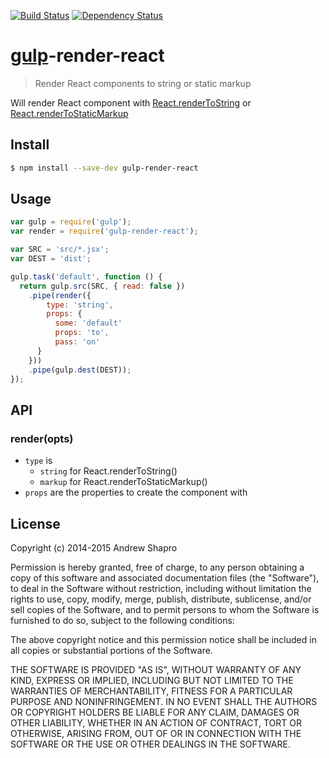 [![Build Status](https://travis-ci.org/abramz/gulp-react-render.svg)](https://travis-ci.org/abramz/gulp-react-render)
[![Dependency Status](https://david-dm.org/abramz/gulp-react-render.svg)](https://david-dm.org/abramz/gulp-react-render)
# [gulp](http://gulpjs.com)-render-react 
> Render React components to string or static markup

Will render React component with [React.renderToString](http://facebook.github.io/react/docs/top-level-api.html#react.rendertostring) or [React.renderToStaticMarkup](http://facebook.github.io/react/docs/top-level-api.html#react.rendertostaticmarkup)

## Install
```sh
$ npm install --save-dev gulp-render-react
```

## Usage
```js
var gulp = require('gulp');
var render = require('gulp-render-react');

var SRC = 'src/*.jsx';
var DEST = 'dist';

gulp.task('default', function () {
  return gulp.src(SRC, { read: false })
    .pipe(render({
    	type: 'string',
    	props: {
	      some: 'default'
	      props: 'to',
	      pass: 'on'
      }
    }))
    .pipe(gulp.dest(DEST));
});
```
## API

### render(opts)

* `type` is
  * `string` for React.renderToString()
  * `markup` for React.renderToStaticMarkup()
* `props` are the properties to create the component with

## License

Copyright (c) 2014-2015 Andrew Shapro

Permission is hereby granted, free of charge, to any person obtaining a copy of this software and associated documentation files (the "Software"), to deal in the Software without restriction, including without limitation the rights to use, copy, modify, merge, publish, distribute, sublicense, and/or sell copies of the Software, and to permit persons to whom the Software is furnished to do so, subject to the following conditions:

The above copyright notice and this permission notice shall be included in all copies or substantial portions of the Software.

THE SOFTWARE IS PROVIDED "AS IS", WITHOUT WARRANTY OF ANY KIND, EXPRESS OR IMPLIED, INCLUDING BUT NOT LIMITED TO THE WARRANTIES OF MERCHANTABILITY, FITNESS FOR A PARTICULAR PURPOSE AND NONINFRINGEMENT. IN NO EVENT SHALL THE AUTHORS OR COPYRIGHT HOLDERS BE LIABLE FOR ANY CLAIM, DAMAGES OR OTHER LIABILITY, WHETHER IN AN ACTION OF CONTRACT, TORT OR OTHERWISE, ARISING FROM, OUT OF OR IN CONNECTION WITH THE SOFTWARE OR THE USE OR OTHER DEALINGS IN THE SOFTWARE.
